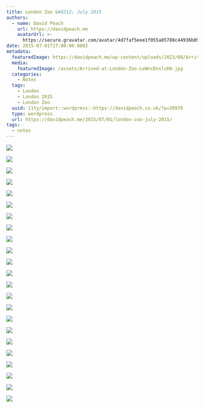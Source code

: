 ```yaml
---
title: London Zoo &#8212; July 2015
authors:
  - name: David Peach
    url: https://davidpeach.me
    avatarUrl: >-
      https://secure.gravatar.com/avatar/4d7faf5eee1f055a85788c44936b8995eaab6dfb004e7854ec747ccb272e91ee?s=96&d=mm&r=g
date: 2015-07-01T17:00:00.000Z
metadata:
  featuredImage: https://davidpeach.me/wp-content/uploads/2023/08/Arrived-at-London-Zoo.jpg
  media:
    featuredImage: /assets/Arrived-at-London-Zoo-LeWncDnslcKW.jpg
  categories:
    - Notes
  tags:
    - London
    - London 2015
    - London Zoo
  uuid: 11ty/import::wordpress::https://davidpeach.co.uk/?p=39976
  type: wordpress
  url: https://davidpeach.me/2015/07/01/london-zoo-july-2015/
tags:
  - notes
---
```

[![](/assets/Arrived-at-London-Zoo-LeWncDnslcKW.jpg)](/assets/Arrived-at-London-Zoo-LeWncDnslcKW.jpg)

[![](https://davidpeach.me/wp-content/uploads/2021/03/Aaarrgh-Tiger-768x1024.jpeg)](https://davidpeach.me/wp-content/uploads/2021/03/Aaarrgh-Tiger-768x1024.jpeg)

[![](https://davidpeach.me/wp-content/uploads/2021/03/Aardvark-having-his-dinner-1024x768.jpeg)](https://davidpeach.me/wp-content/uploads/2021/03/Aardvark-having-his-dinner-1024x768.jpeg)

[![](https://davidpeach.me/wp-content/uploads/2021/03/Aardvarks-having-a-snuggle-1024x768.jpeg)](https://davidpeach.me/wp-content/uploads/2021/03/Aardvarks-having-a-snuggle-1024x768.jpeg)

[![](https://davidpeach.me/wp-content/uploads/2021/03/Big-picture-in-the-tropical-bird-house-1024x768.jpeg)](https://davidpeach.me/wp-content/uploads/2021/03/Big-picture-in-the-tropical-bird-house-1024x768.jpeg)

[![](https://davidpeach.me/wp-content/uploads/2021/03/Black-capped-squirrel-monkey-1024x768.jpeg)](https://davidpeach.me/wp-content/uploads/2021/03/Black-capped-squirrel-monkey-1024x768.jpeg)

[![](https://davidpeach.me/wp-content/uploads/2021/03/Black-capped-squirrel-monkey-on-his-branch-1024x768.jpeg)](https://davidpeach.me/wp-content/uploads/2021/03/Black-capped-squirrel-monkey-on-his-branch-1024x768.jpeg)

[![](https://davidpeach.me/wp-content/uploads/2021/03/Giant-Tortoise-1024x768.jpeg)](https://davidpeach.me/wp-content/uploads/2021/03/Giant-Tortoise-1024x768.jpeg)

[![](https://davidpeach.me/wp-content/uploads/2021/03/Globe-sundial-1024x768.jpeg)](https://davidpeach.me/wp-content/uploads/2021/03/Globe-sundial-1024x768.jpeg)

[![](https://davidpeach.me/wp-content/uploads/2021/03/Gorilla-baby-1024x768.jpeg)](https://davidpeach.me/wp-content/uploads/2021/03/Gorilla-baby-1024x768.jpeg)

[![](https://davidpeach.me/wp-content/uploads/2021/03/Little-wildlife-garden-1024x768.jpeg)](https://davidpeach.me/wp-content/uploads/2021/03/Little-wildlife-garden-1024x768.jpeg)

[![](https://davidpeach.me/wp-content/uploads/2021/03/Meerkats-chilling-in-the-sun-1024x768.jpeg)](https://davidpeach.me/wp-content/uploads/2021/03/Meerkats-chilling-in-the-sun-1024x768.jpeg)

[![](https://davidpeach.me/wp-content/uploads/2021/03/Norman-nine-fingers-says-Dont-feed-the-animals-1024x768.jpeg)](https://davidpeach.me/wp-content/uploads/2021/03/Norman-nine-fingers-says-Dont-feed-the-animals-1024x768.jpeg)

[![](https://davidpeach.me/wp-content/uploads/2021/03/Okapi-1024x768.jpeg)](https://davidpeach.me/wp-content/uploads/2021/03/Okapi-1024x768.jpeg)

[![](/assets/Penguins-But-no-sign-of-Ricky-9RODmcvtJ9tg.jpg)](/assets/Penguins-But-no-sign-of-Ricky-9RODmcvtJ9tg.jpg)

[![](https://davidpeach.me/wp-content/uploads/2021/03/Porcupine-1024x768.jpeg)](https://davidpeach.me/wp-content/uploads/2021/03/Porcupine-1024x768.jpeg)

[![](https://davidpeach.me/wp-content/uploads/2021/03/Pygmy-Hippo-1024x768.jpeg)](https://davidpeach.me/wp-content/uploads/2021/03/Pygmy-Hippo-1024x768.jpeg)

[![](https://davidpeach.me/wp-content/uploads/2021/03/Room-full-of-locusts-1024x768.jpeg)](https://davidpeach.me/wp-content/uploads/2021/03/Room-full-of-locusts-1024x768.jpeg)

[![](https://davidpeach.me/wp-content/uploads/2021/03/The-Golden-Orb-Spider-and-I-1024x768.jpeg)](https://davidpeach.me/wp-content/uploads/2021/03/The-Golden-Orb-Spider-and-I-1024x768.jpeg)

[![](/assets/The-story-of-Winnie-the-Bear-262Jdm3t0Q4N.jpg)](/assets/The-story-of-Winnie-the-Bear-262Jdm3t0Q4N.jpg)

[![](/assets/Through-the-looking-glass-NMnYFgCnl4MV.jpg)](/assets/Through-the-looking-glass-NMnYFgCnl4MV.jpg)

[![](https://davidpeach.me/wp-content/uploads/2021/03/Various-bird-eggs-1024x768.jpeg)](https://davidpeach.me/wp-content/uploads/2021/03/Various-bird-eggs-1024x768.jpeg)

[![](https://davidpeach.me/wp-content/uploads/2021/03/Yellow-throated-Mongoose-1024x768.jpeg)](https://davidpeach.me/wp-content/uploads/2021/03/Yellow-throated-Mongoose-1024x768.jpeg)